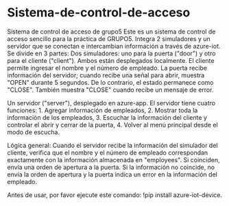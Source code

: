# Sistema-de-control-de-acceso
Sistema de control de acceso de grupo5
Este es un sistema de control de acceso sencillo para la práctica de GRUPO5. Integra 2 simuladores y un servidor que se conectan e intercambian información a través de azure-iot.
Se divide en 3 partes:
Dos simuladores: uno para la puerta ("door") y otro para el cliente ("client"). Ambos están desplegados localmente. El cliente permite ingresar el nombre y el número de empleado. La puerta recibe información del servidor; cuando recibe una señal para abrir, muestra "OPEN" durante 5 segundos. De lo contrario, el estado permanece como "CLOSE". También muestra "CLOSE" cuando recibe un mensaje de error.

Un servidor ("server"), desplegado en azure-app.
El servidor tiene cuatro funciones: 1. Agregar información de empleados, 2. Mostrar toda la información de los empleados, 3. Escuchar la información del cliente y controlar el abrir y cerrar de la puerta, 4. Volver al menú principal desde el modo de escucha.

Lógica general: Cuando el servidor recibe la información del simulador del cliente, verifica que el nombre y el número de empleado correspondan exactamente con la información almacenada en "employees". Si coinciden, envía una orden de apertura a la puerta. Si la información no coincide, no envía la orden de apertura y la puerta indica un error en la información del empleado.

Antes de usar, por favor ejecute este comando: !pip install azure-iot-device.
